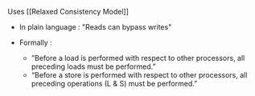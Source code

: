 Uses [[Relaxed Consistency Model]]

- In plain language : "Reads can bypass writes"

- Formally : 
	- ”Before a load is performed with respect to other processors, all preceding loads must be performed.”
	-  “Before a store is performed with respect to other processors, all preceding operations (L & S) must be performed.”

